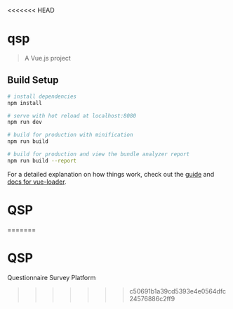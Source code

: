 <<<<<<< HEAD
# qsp

> A Vue.js project

## Build Setup

``` bash
# install dependencies
npm install

# serve with hot reload at localhost:8080
npm run dev

# build for production with minification
npm run build

# build for production and view the bundle analyzer report
npm run build --report
```

For a detailed explanation on how things work, check out the [guide](http://vuejs-templates.github.io/webpack/) and [docs for vue-loader](http://vuejs.github.io/vue-loader).
# QSP
=======
# QSP
Questionnaire Survey Platform
>>>>>>> c50691b1a39cd5393e4e0564dfc24576886c2ff9
